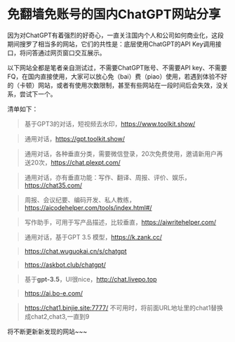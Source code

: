 # 免翻墙免账号的国内ChatGPT网站分享

因为对ChatGPT有着强烈的好奇心，一直关注国内个人和公司如何商业化，这段期间搜罗了相当多的网站，它们的共性是：底层使用ChatGPT的API Key调用接口，将问答通过网页窗口交互展示。

以下网站全都是笔者亲自测试过，不需要ChatGPT账号、不需要API key、不需要FQ，在国内直接使用，大家可以放心免（bai）费（piao）使用，若遇到体验不好的（卡顿）网站，或者有使用次数限制，甚至有些网站在一段时间后会失效，没关系，尝试下一个。

清单如下：

> 基于GPT3的对话，短视频去水印，https://www.toolkit.show/

> 通用对话，https://gpt.toolkit.show/

> 通用对话，各种垂直分类，需要微信登录，20次免费使用，邀请新用户再送20次，https://chat.plexpt.com/

> 通用对话，亦有垂直功能：写作、翻译、周报、评价、娱乐，https://chat35.com/

> 周报、会议纪要、编码开发、私人教练，https://aicodehelper.com/tools/index.html#/

> 写作助手，可用于写产品描述，比较垂直，https://aiwritehelper.com/

> 通用对话，基于GPT 3.5 模型，https://k.zank.cc/

> https://chat.wuguokai.cn/s/chatgpt

> https://askbot.club/chatgpt/

> 基于**gpt-3.5**，UI很nice，http://chat.livepo.top

> https://ai.bo-e.com/

> https://chat1.binjie.site:7777/ 不可用时，将前面URL地址里的chat1替换成chat2,chat3,一直到9



将不断更新新发现的网站~~~





